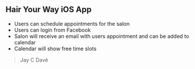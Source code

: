 ## Hair Your Way iOS App

- Users can schedule appointments for the salon
- Users can login from Facebook
- Salon will receive an email with users appointment and can be added to calendar 
- Calendar will show free time slots

> Jay C Davé
